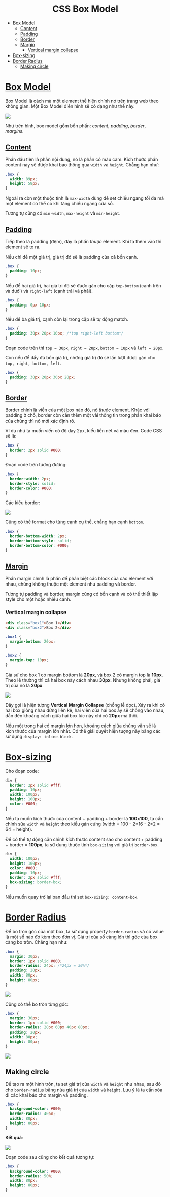 <link rel='stylesheet' href='../../../main.css'>

<div class="title"> 
    <center><h1 class="bigtitle">CSS Box Model</h1></center>
</div>

- [Box Model](#box-model)
  - [Content](#content)
  - [Padding](#padding)
  - [Border](#border)
  - [Margin](#margin)
    - [Vertical margin collapse](#vertical-margin-collapse)
- [Box-sizing](#box-sizing)
- [Border Radius](#border-radius)
  - [Making circle](#making-circle)

# [Box Model](https://developer.mozilla.org/en-US/docs/Web/CSS/CSS_Box_Model)

Box Model là cách mà một element thể hiện chính nó trên trang web theo không gian. Một Box Model điển hình sẽ có dạng như thế này.

<img src="box6.png">

Như trên hình, box model gồm bốn phần: _content_, _padding_, _border_, _margins_.

## [Content](https://www.w3schools.com/css/css_dimension.asp)

Phần đầu tiên là phần nội dung, nó là phần có màu cam. Kích thước phần content này sẽ được khai báo thông qua `width` và `height`. Chẳng hạn như:

```css
.box {
  width: 89px;
  height: 58px;
}
```

Ngoài ra còn một thuộc tính là `max-width` dùng để set chiều ngang tối đa mà một element có thể có khi tăng chiều ngang cửa sổ.

Tương tự cũng có `min-width`, `max-height` và `min-height`.

## [Padding](https://developer.mozilla.org/en-US/docs/Web/CSS/padding)

Tiếp theo là padding (đệm), đây là phần _thuộc_ element. Khi ta thêm vào thì element sẽ to ra.

Nếu chỉ để một giá trị, giá trị đó sẽ là padding của cả bốn cạnh.

```css
.box {
  padding: 10px;
}
```

Nếu để hai giá trị, hai giá trị đó sẽ được gán cho cặp `top-bottom` (cạnh trên và dưới) và `right-left` (cạnh trái và phải).

```css
.box {
  padding: 0px 10px;
}
```

Nếu để ba giá trị, cạnh còn lại trong cặp sẽ tự động match.

```css
.box {
  padding: 30px 20px 10px; /*top right-left bottom*/
}
```

Đoạn code trên thì `top = 30px`, `right = 20px`, `bottom = 10px` và `left = 20px`.

Còn nếu để đầy đủ bốn giá trị, những giá trị đó sẽ lần lượt được gán cho `top, right, bottom, left`.

```css
.box {
  padding: 30px 20px 30px 20px;
}
```

## [Border](https://developer.mozilla.org/en-US/docs/Web/CSS/border)

Border chính là viền của một box nào đó, nó _thuộc_ element. Khác với padding ở chỗ, border còn cần thêm một vài thông tin trong phần khai báo của chúng thì nó mới xác định rõ.

Ví dụ như ta muốn viền có độ dày 2px, kiểu liền nét và màu đen. Code CSS sẽ là:

```css
.box {
  border: 2px solid #000;
}
```

Đoạn code trên tương đương:

```css
.box {
  border-width: 2px;
  border-style: solid;
  border-color: #000;
}
```

Các kiểu border:

<img src="box7.png">

Cũng có thể format cho từng cạnh cụ thể, chẳng hạn cạnh `bottom`.

```css
.box {
  border-bottom-width: 2px;
  border-bottom-style: solid;
  border-bottom-color: #000;
}
```

## [Margin](https://developer.mozilla.org/en-US/docs/Web/CSS/margin)

Phần margin chính là phần để phân biệt các block của các element với nhau, chúng không thuộc một element như padding và border.

Tương tự padding và border, margin cũng có bốn cạnh và có thể thiết lập style cho một hoặc nhiều cạnh.

### Vertical margin collapse

```html
<div class="box1">Box 1</div>
<div class="box2">Box 2</div>
```

```css
.box1 {
  margin-bottom: 20px;
}

.box2 {
  margin-top: 10px;
}
```

Giả sử cho box 1 có margin bottom là **20px**, và box 2 có margin top là **10px**. Theo lẽ thường thì cả hai box này cách nhau **30px**. Nhưng không phải, giá trị của nó là **20px**.

<img src="box8.png">

Đây gọi là hiện tượng **Vertical Margin Collapse** (chồng lề dọc). Xảy ra khi có hai box giống nhau đứng liền kề, hai viền của hai box ấy sẽ chồng vào nhau, dẫn đến khoảng cách giữa hai box lúc này chỉ có **20px** mà thôi.

Nếu một trong hai có margin lớn hơn, khoảng cách giữa chúng vẫn sẽ là kích thước của margin lớn nhất. Có thể giải quyết hiện tượng này bằng các sử dụng `display: inline-block`.

# [Box-sizing](https://developer.mozilla.org/en-US/docs/Web/CSS/box-sizing)

Cho đoạn code:

```css
div {
  border: 2px solid #fff;
  padding: 16px;
  width: 100px;
  height: 100px;
  color: #000;
}
```

Nếu ta muốn kích thước của content + padding + border là **100x100**, ta cần chỉnh sửa `width` và `height` theo kiểu gán cứng (width = 100 - 2\*16 - 2\*2 = 64 = height).

Để có thể tự động căn chỉnh kích thước content sao cho content + padding + border = **100px**, ta sử dụng thuộc tính `box-sizing` với giá trị `border-box`.

```css
div {
  width: 100px;
  height: 100px;
  color: #000;
  padding: 16px;
  border: 2px solid #fff;
  box-sizing: border-box;
}
```

Nếu muốn quay trở lại ban đầu thì set `box-sizing: content-box`.

# [Border Radius](https://developer.mozilla.org/en-US/docs/Web/CSS/border-radius)

Để bo tròn góc của một box, ta sử dụng property `border-radius` và có value là một số nào đó kèm theo đơn vị. Giá trị của số càng lớn thì góc của box càng bo tròn. Chẳng hạn như:

```css
.box {
  margin: 30px;
  border: 1px solid #000;
  border-radius: 24px; /*24px = 30%*/
  padding: 20px;
  width: 80px;
  height: 80px;
}
```

<img src="box9.png">

Cũng có thể bo tròn từng góc:

```css
.box {
  margin: 30px;
  border: 1px solid #000;
  border-radius: 20px 60px 40px 80px;
  padding: 20px;
  width: 80px;
  height: 80px;
}
```

<img src="box10.png">

## Making circle

Để tạo ra một hình tròn, ta set giá trị của `width` và `height` như nhau, sau đó cho `border-radius` bằng nửa giá trị của `width` và `height`. Lưu ý là ta cần xóa đi các khai báo cho margin và padding.

```css
.box {
  background-color: #000;
  border-radius: 40px;
  width: 80px;
  height: 80px;
}
```

**Kết quả**:

<img src="box11.png">

Đoạn code sau cũng cho kết quả tương tự:

```css
.box {
  background-color: #000;
  border-radius: 50%;
  width: 80px;
  height: 80px;
}
```
